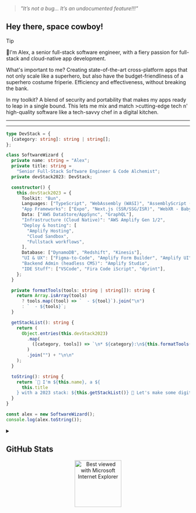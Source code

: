 > *"It’s not a bug... It’s an undocumented feature!!!"*

## Hey there, space cowboy!

> [!TIP]
>
> 👋I'm Alex, a senior full-stack software engineer, with a fiery passion for full-stack and cloud-native app development.
>
> What's important to me? Creating state-of-the-art cross-platform apps that not only scale like a superhero, but also have the budget-friendliness of a superhero costume friperie. Efficiency and effectiveness, without breaking the bank.
>
> In my toolkit? A blend of security and portability that makes my apps ready to leap in a single bound. This lets me mix and match >cutting-edge tech n' high-quality software like a tech-savvy chef in a digital kitchen.


---
---
```typescript
type DevStack = {
  [category: string]: string | string[];
};

class SoftwareWizard {
  private name: string = "Alex";
  private title: string =
    "Senior Full-Stack Software Engineer & Code Alchemist";
  private devStack2023: DevStack;

  constructor() {
    this.devStack2023 = {
      Toolkit: "Bun",
      Languages: ["TypeScript", "WebAssembly (WASI)", "AssemblyScript (WASM)"],
      "App Frameworks": ["Expo", "Next.js (SSR/SSG/ISR)", "WebXR - Babylon.js"],
      Data: ["AWS DataStore/AppSync", "GraphQL"],
      "Infrastructure (Cloud Native)": "AWS Amplify Gen 1/2",
      "Deploy & hosting": [
        "Amplify Hosting",
        "Cloud Sandbox",
        "Fullstack workflows",
      ],
      Database: ["DynamoDB", "Redshift", "Kinesis"],
      "UI & UX": ["Figma-to-Code", "Amplify Form Builder", "Amplify UI"],
      "Backend Admin (headless CMS)": "Amplify Studio",
      "IDE Stuff": ["VSCode", "Fira Code iScript", "dprint"],
    };
  }

  private formatTools(tools: string | string[]): string {
    return Array.isArray(tools)
      ? tools.map((tool) => `  - ${tool}`).join("\n")
      : `  - ${tools}`;
  }

  getStackList(): string {
    return (
      Object.entries(this.devStack2023)
        .map(
          ([category, tools]) => `\n* ${category}:\n${this.formatTools(tools)}`
        )
        .join("") + "\n\n"
    );
  }

  toString(): string {
    return `👋 I'm ${this.name}, a ${
      this.title
    } with a 2023 stack: ${this.getStackList()} 🌙 Let's make some digital magic! 🧙‍♂️✨`;
  }
}

const alex = new SoftwareWizard();
console.log(alex.toString());


```

<details>
<summary>
  
## GitHub Stats

</summary>

![Metrics](https://metrics.lecoq.io/alexlevy0)
  
</details>


<div align="center">
<img src="https://github.com/fnky/fnky/raw/fnky/img/ie.jpg" alt="Best viewed with Microsoft Internet Explorer" align="center" width="128">
</div>

